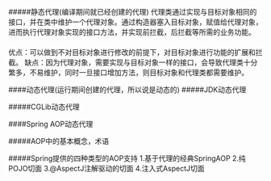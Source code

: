 #####静态代理(编译期间就已经创建的代理)
代理类通过实现与目标对象相同的接口，并在类中维护一个代理对象。通过构造器塞入目标对象，赋值给代理对象，进而执行代理对象实现的接口方法，并实现前拦截，后拦截等所需的业务功能。
　  
优点：可以做到不对目标对象进行修改的前提下，对目标对象进行功能的扩展和拦截。
缺点：因为代理对象，需要实现与目标对象一样的接口，会导致代理类十分繁多，不易维护，同时一旦接口增加方法，则目标对象和代理类都需要维护。

####动态代理(运行期间创建的代理，所以说是动态的)
   #####JDK动态代理

   #####CGLib动态代理

####Spring AOP动态代理

   #####AOP中的基本概念，术语

   #####Spring提供的四种类型的AOP支持
        1.基于代理的经典SpringAOP
        2.纯POJO切面
        3.@AspectJ注解驱动的切面
        4.注入式AspectJ切面